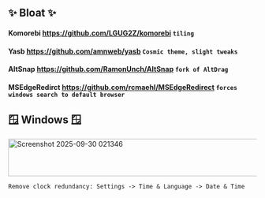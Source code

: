 

## ✨ Bloat ✨
#### Komorebi https://github.com/LGUG2Z/komorebi ``` tiling ```
#### Yasb https://github.com/amnweb/yasb ``` Cosmic theme, slight tweaks  ```
#### AltSnap https://github.com/RamonUnch/AltSnap ``` fork of AltDrag ```
#### MSEdgeRedirct https://github.com/rcmaehl/MSEdgeRedirect ``` forces windows search to default browser ```

 ## 🪟 Windows 🪟
<img width="900" height="76" alt="Screenshot 2025-09-30 021346" src="https://github.com/user-attachments/assets/937caf23-0ffb-4b2c-acb3-38f91354c0f9" />

``` Remove clock redundancy: Settings -> Time & Language -> Date & Time ```

